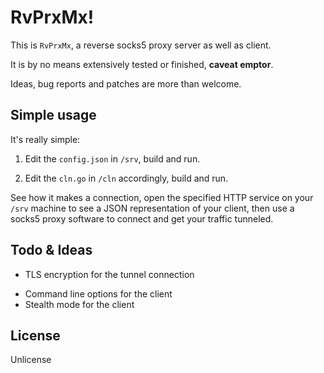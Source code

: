 RvPrxMx!
===========

This is `RvPrxMx`, a reverse socks5 proxy server as well as client.

It is by no means extensively tested or finished, **caveat emptor**.

Ideas, bug reports and patches are more than welcome.

Simple usage
------------

It's really simple:

1. Edit the `config.json` in `/srv`, build and run.

2. Edit the `cln.go` in `/cln` accordingly, build and run.

See how it makes a connection, open the specified HTTP service on your `/srv` machine
 to see a JSON representation of your client, then use a socks5 proxy software to connect
 and get your traffic tunneled. 


Todo & Ideas
---------

* TLS encryption for the tunnel connection
+ Command line options for the client
+ Stealth mode for the client


License
------------

Unlicense

